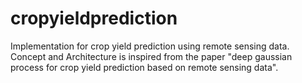 # cropyieldprediction

Implementation for crop yield prediction using remote sensing data. Concept and Architecture is inspired from the paper "deep gaussian process for crop yield prediction based on remote sensing data".
